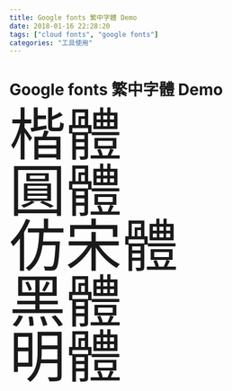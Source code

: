 ```yaml
---
title: Google fonts 繁中字體 Demo
date: 2018-01-16 22:28:20
tags: ["cloud fonts", "google fonts"]
categories: "工具使用"
---
```


# Google fonts 繁中字體 Demo

<style media="screen">
    @import url(https://fonts.googleapis.com/earlyaccess/cwtexkai.css);
    @import url(https://fonts.googleapis.com/earlyaccess/cwtexyen.css);
    @import url(https://fonts.googleapis.com/earlyaccess/cwtexfangsong.css);
    @import url(https://fonts.googleapis.com/earlyaccess/notosanstc.css);
    @import url(https://fonts.googleapis.com/earlyaccess/cwtexming.css);
    .demo-fonts {
        font-size: 100px;
        line-height: 2ex;
    }

    .cwtexkai {
        font-family: 'cwTeXKai', serif;
    }

    .cwTeXYen {
        font-family: 'cwTeXYen', sans-serif;
    }

    .cwTeXFangSong {
        font-family: 'cwTeXFangSong', serif;
    }

    .Noto {
        font-family: 'Noto Sans TC', sans-serif;
    }

    .cwTeXMing {
        font-family: 'cwTeXMing', serif;
    }
</style>

<div class="demo-fonts cwtexkai">楷體</div>
<div class="demo-fonts cwTeXYen">圓體</div>
<div class="demo-fonts cwTeXFangSong">仿宋體</div>
<div class="demo-fonts Noto">黑體</div>
<div class="demo-fonts cwTeXMing">明體</div>
